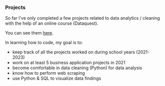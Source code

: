 ### Projects 

So far I've only completed a few projects related to data analytics / cleaning with the help of an online course (Dataquest). 

You can see them [here](https://github.com/jyeunicepark). 

In learning how to code, my goal is to: 

- keep track of all the projects worked on during school years (2021-2023)
- work on at least 5 business application projects in 2021
- become comfortable in data cleaning (Python) for data analysis  
- know how to perform web scraping 
- use Python & SQL to visualize data findings

